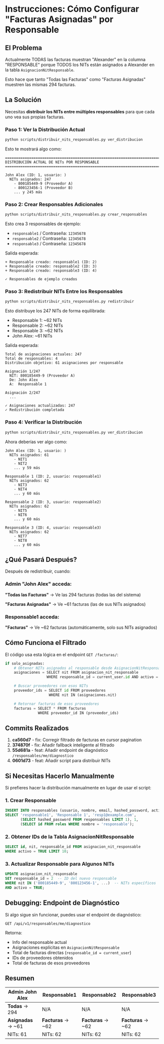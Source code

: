 # Instrucciones: Cómo Configurar "Facturas Asignadas" por Responsable

## El Problema

Actualmente TODAS las facturas muestran "Alexander" en la columna "RESPONSABLE" porque TODOS los NITs están asignados a Alexander en la tabla `AsignacionNitResponsable`.

Esto hace que tanto "Todas las Facturas" como "Facturas Asignadas" muestren las mismas 294 facturas.

## La Solución

Necesitas **distribuir los NITs entre múltiples responsables** para que cada uno vea sus propias facturas.

### Paso 1: Ver la Distribución Actual

```bash
python scripts/distribuir_nits_responsables.py ver_distribucion
```

Esto te mostrará algo como:

```
================================================================================
DISTRIBUCIÓN ACTUAL DE NITs POR RESPONSABLE
================================================================================

John Alex (ID: 1, usuario: )
  NITs asignados: 247
    - 800185449-9 (Proveedor A)
    - 800123456-1 (Proveedor B)
    ... y 245 más
```

### Paso 2: Crear Responsables Adicionales

```bash
python scripts/distribuir_nits_responsables.py crear_responsables
```

Esto crea 3 responsables de ejemplo:
- `responsable1` / Contraseña: `12345678`
- `responsable2` / Contraseña: `12345678`
- `responsable3` / Contraseña: `12345678`

Salida esperada:

```
+ Responsable creado: responsable1 (ID: 2)
+ Responsable creado: responsable2 (ID: 3)
+ Responsable creado: responsable3 (ID: 4)

✓ Responsables de ejemplo creados
```

### Paso 3: Redistribuir NITs Entre los Responsables

```bash
python scripts/distribuir_nits_responsables.py redistribuir
```

Esto distribuye los 247 NITs de forma equilibrada:
- Responsable 1: ~62 NITs
- Responsable 2: ~62 NITs
- Responsable 3: ~62 NITs
- John Alex: ~61 NITs

Salida esperada:

```
Total de asignaciones actuales: 247
Total de responsables: 4
Distribución objetivo: 61 asignaciones por responsable

Asignación 1/247
  NIT: 800185449-9 (Proveedor A)
  De: John Alex
  A:  Responsable 1

Asignación 2/247
  ...

✓ Asignaciones actualizadas: 247
✓ Redistribución completada
```

### Paso 4: Verificar la Distribución

```bash
python scripts/distribuir_nits_responsables.py ver_distribucion
```

Ahora deberías ver algo como:

```
John Alex (ID: 1, usuario: )
  NITs asignados: 61
    - NIT1
    - NIT2
    ... y 59 más

Responsable 1 (ID: 2, usuario: responsable1)
  NITs asignados: 62
    - NIT3
    - NIT4
    ... y 60 más

Responsable 2 (ID: 3, usuario: responsable2)
  NITs asignados: 62
    - NIT5
    - NIT6
    ... y 60 más

Responsable 3 (ID: 4, usuario: responsable3)
  NITs asignados: 62
    - NIT7
    - NIT8
    ... y 60 más
```

## ¿Qué Pasará Después?

Después de redistribuir, cuando:

### Admin "John Alex" acceda:

**"Todas las Facturas"** → Ve las 294 facturas (todas las del sistema)

**"Facturas Asignadas"** → Ve ~61 facturas (las de sus NITs asignados)

### Responsable1 acceda:

**"Facturas"** → Ve ~62 facturas (automáticamente, solo sus NITs asignados)

## Cómo Funciona el Filtrado

El código usa esta lógica en el endpoint `GET /facturas/`:

```python
if solo_asignadas:
    # Obtener NITs asignados al responsable desde AsignacionNitResponsable
    asignaciones = SELECT nit FROM asignacion_nit_responsable
                   WHERE responsable_id = current_user.id AND activo = TRUE

    # Buscar proveedores con esos NITs
    proveedor_ids = SELECT id FROM proveedores
                    WHERE nit IN (asignaciones.nit)

    # Retornar facturas de esos proveedores
    facturas = SELECT * FROM facturas
               WHERE proveedor_id IN (proveedor_ids)
```

## Commits Realizados

1. **ca560d7** - fix: Corregir filtrado de facturas en cursor pagination
2. **374870f** - fix: Añadir fallback inteligente al filtrado
3. **55d681a** - feat: Añadir endpoint de diagnóstico `/responsables/me/diagnostico`
4. **0601d73** - feat: Añadir script para distribuir NITs

## Si Necesitas Hacerlo Manualmente

Si prefieres hacer la distribución manualmente en lugar de usar el script:

### 1. Crear Responsable

```sql
INSERT INTO responsables (usuario, nombre, email, hashed_password, activo, role_id)
SELECT 'responsable1', 'Responsable 1', 'resp1@example.com',
       (SELECT hashed_password FROM responsables LIMIT 1), 1,
       (SELECT id FROM roles WHERE nombre = 'responsable');
```

### 2. Obtener IDs de la Tabla AsignacionNitResponsable

```sql
SELECT id, nit, responsable_id FROM asignacion_nit_responsable
WHERE activo = TRUE LIMIT 10;
```

### 3. Actualizar Responsable para Algunos NITs

```sql
UPDATE asignacion_nit_responsable
SET responsable_id = 2  -- ID del nuevo responsable
WHERE nit IN ('800185449-9', '800123456-1', ...)  -- NITs específicos
AND activo = TRUE;
```

## Debugging: Endpoint de Diagnóstico

Si algo sigue sin funcionar, puedes usar el endpoint de diagnóstico:

```
GET /api/v1/responsables/me/diagnostico
```

Retorna:
- Info del responsable actual
- Asignaciones explícitas en `AsignacionNitResponsable`
- Total de facturas directas (`responsable_id = current_user`)
- IDs de proveedores obtenidos
- Total de facturas de esos proveedores

## Resumen

| Admin John Alex | Responsable1 | Responsable2 | Responsable3 |
|---|---|---|---|
| **Todas** → 294 | N/A | N/A | N/A |
| **Asignadas** → ~61 | **Facturas** → ~62 | **Facturas** → ~62 | **Facturas** → ~62 |
| NITs: 61 | NITs: 62 | NITs: 62 | NITs: 62 |
